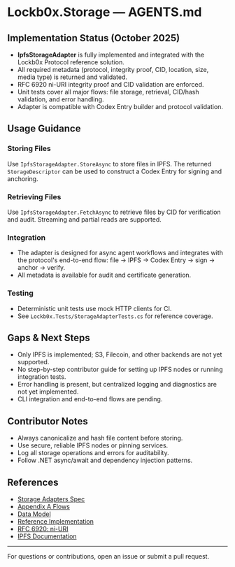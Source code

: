 # Lockb0x.Storage — AGENTS.md

## Implementation Status (October 2025)

- **IpfsStorageAdapter** is fully implemented and integrated with the Lockb0x Protocol reference solution.
- All required metadata (protocol, integrity proof, CID, location, size, media type) is returned and validated.
- RFC 6920 ni-URI integrity proof and CID validation are enforced.
- Unit tests cover all major flows: file storage, retrieval, CID/hash validation, and error handling.
- Adapter is compatible with Codex Entry builder and protocol validation.

## Usage Guidance

### Storing Files

Use `IpfsStorageAdapter.StoreAsync` to store files in IPFS. The returned `StorageDescriptor` can be used to construct a Codex Entry for signing and anchoring.

### Retrieving Files

Use `IpfsStorageAdapter.FetchAsync` to retrieve files by CID for verification and audit. Streaming and partial reads are supported.

### Integration

- The adapter is designed for async agent workflows and integrates with the protocol's end-to-end flow: file → IPFS → Codex Entry → sign → anchor → verify.
- All metadata is available for audit and certificate generation.

### Testing

- Deterministic unit tests use mock HTTP clients for CI.
- See `Lockb0x.Tests/StorageAdapterTests.cs` for reference coverage.

## Gaps & Next Steps

- Only IPFS is implemented; S3, Filecoin, and other backends are not yet supported.
- No step-by-step contributor guide for setting up IPFS nodes or running integration tests.
- Error handling is present, but centralized logging and diagnostics are not yet implemented.
- CLI integration and end-to-end flows are pending.

## Contributor Notes

- Always canonicalize and hash file content before storing.
- Use secure, reliable IPFS nodes or pinning services.
- Log all storage operations and errors for auditability.
- Follow .NET async/await and dependency injection patterns.

## References

- [Storage Adapters Spec](../../spec/storage-adapters.md)
- [Appendix A Flows](../../spec/appendix-a-flows.md)
- [Data Model](../../spec/data-model.md)
- [Reference Implementation](../../spec/reference-implementation.md)
- [RFC 6920: ni-URI](https://datatracker.ietf.org/doc/html/rfc6920)
- [IPFS Documentation](https://docs.ipfs.tech/)

---

For questions or contributions, open an issue or submit a pull request.
